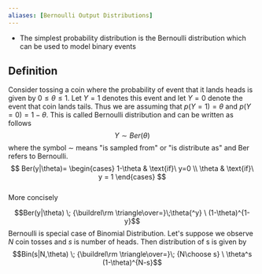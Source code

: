 ```yaml
---
aliases: [Bernoulli Output Distributions]
---
```

- The simplest probability distribution is the Bernoulli distribution which can be used to model binary events
## Definition
Consider tossing a coin where the probability of event that it lands heads is given by $0 \le \theta \le 1$. Let $Y = 1$  denotes this event and let $Y=0$ denote the event that coin lands tails. Thus we are assuming that $p(Y=1)=\theta$  and $p(Y=0) = 1-\theta$. This is called Bernoulli distribution and can be written as follows $$Y \sim Ber(\theta)$$
where the symbol $\sim$ means "is sampled from" or "is distribute as" and Ber refers to Bernoulli. 
$$
Ber(y|\theta)=
    \begin{cases}
      1-\theta & \text{if}\ y=0 \\
      \theta & \text{if}\ y = 1
    \end{cases}
$$  
More concisely

$$Ber(y|\theta) \; {\buildrel\rm \triangle\over=}\;\theta{^y} \ (1-\theta)^{1-y}$$
Bernoulli is special case of Binomial Distribution. Let's suppose we observe $N$ coin tosses and $s$ is number of heads. Then distribution of s is given by
$$Bin(s|N,\theta) \; {\buildrel\rm \triangle\over=}\; {N\choose s} \ \theta^s (1-\theta)^{N-s}$$

